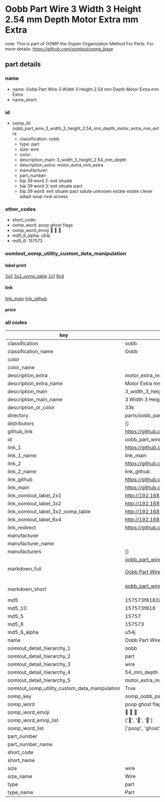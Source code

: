 # Oobb Part Wire 3 Width 3 Height 2.54 mm Depth Motor Extra mm Extra  

note: This is part of OOMP the Oopen Organization Method For Parts. For more details: https://github.com/oomlout/oomp_base

##  part details
  







### name
* name: Oobb Part Wire 3 Width 3 Height 2.54 mm Depth Motor Extra mm Extra
* name_short: 
### id
* oomp_id: oobb_part_wire_3_width_3_height_2.54_mm_depth_motor_extra_mm_extra
  * classification: oobb
  * type: part
  * size: wire
  * color: 
  * description_main: 3_width_3_height_2.54_mm_depth
  * description_extra: motor_extra_mm_extra
  * manufacturer: 
  * part_number: 
  * bip 39 word 2: exit situate
  * bip 39 word 3: exit situate pact
  * bip 39 word: exit situate pact salute unknown estate estate clever adapt soup rival access

### other_codes
* short_code: 
* oomp_word: poop ghost flags
* oomp_word_emoji :poop: :ghost: :flags:
* md5_6_alpha: u54j
* md5_6: 157573






### oomlout_oomp_utility_custom_data_manipulation
#### label print
[3x2](http://192.168.1.245:1112/?label=oomp%20u54j)
[3x2_oomp_table](http://192.168.1.108:1112/?label=oomp%20u54j)
[2x1](http://192.168.1.242:1112/?label=oomp%20u54j)
[6x4](http://192.168.1.55:1112/?label=oomp%20u54j)    

#### link

[link_main](https://github.com/oomlout/oomlout_oomp_version_1_messy/tree/main/parts/oobb_part_wire_3_width_3_height_2.54_mm_depth_motor_extra_mm_extra) [link_github](https://github.com/oomlout/oomlout_oomp_version_1_messy/tree/main/parts/oobb_part_wire_3_width_3_height_2.54_mm_depth_motor_extra_mm_extra)                             

#### price







### all codes 
| key | value |  
| --- | --- |  
| classification | oobb |  
| classification_name | Oobb |  
| color |  |  
| color_name |  |  
| description_extra | motor_extra_mm_extra |  
| description_extra_name | Motor Extra mm Extra |  
| description_main | 3_width_3_height_2.54_mm_depth |  
| description_main_name | 3 Width 3 Height 2.54 mm Depth |  
| description_or_color | 33k |  
| directory | parts/oobb_part_wire_3_width_3_height_2.54_mm_depth_motor_extra_mm_extra |  
| distributors | [] |  
| github_link | https://github.com/oomlout/oomlout_oomp_part_src/tree/main/parts/oobb_part_wire_3_width_3_height_2.54_mm_depth_motor_extra_mm_extra |  
| id | oobb_part_wire_3_width_3_height_2.54_mm_depth_motor_extra_mm_extra |  
| link_1 | https://github.com/oomlout/oomlout_oomp_version_1_messy/tree/main/parts/oobb_part_wire_3_width_3_height_2.54_mm_depth_motor_extra_mm_extra |  
| link_1_name | link_main |  
| link_2 | https://github.com/oomlout/oomlout_oomp_version_1_messy/tree/main/parts/oobb_part_wire_3_width_3_height_2.54_mm_depth_motor_extra_mm_extra |  
| link_2_name | link_github |  
| link_github | https://github.com/oomlout/oomlout_oomp_version_1_messy/tree/main/parts/oobb_part_wire_3_width_3_height_2.54_mm_depth_motor_extra_mm_extra |  
| link_main | https://github.com/oomlout/oomlout_oomp_version_1_messy/tree/main/parts/oobb_part_wire_3_width_3_height_2.54_mm_depth_motor_extra_mm_extra |  
| link_oomlout_label_2x1 | http://192.168.1.242:1112/?label=oomp%20u54j |  
| link_oomlout_label_3x2 | http://192.168.1.245:1112/?label=oomp%20u54j |  
| link_oomlout_label_3x2_oomp_table | http://192.168.1.108:1112/?label=oomp%20u54j |  
| link_oomlout_label_6x4 | http://192.168.1.55:1112/?label=oomp%20u54j |  
| link_redirect | https://github.com/oomlout/oomlout_oomp_version_1_messy/tree/main/parts/oobb_part_wire_3_width_3_height_2.54_mm_depth_motor_extra_mm_extra |  
| manufacturer |  |  
| manufacturer_name |  |  
| manufacturers | [] |  
| markdown_full | [oobb_part_wire_3_width_3_height_2.54_mm_depth_motor_extra_mm_extra](none)<br>[](none)<br>[Oobb Part Wire 3 Width 3 Height 2.54 Mm Depth Motor Extra Mm Extra](none)<br><br> |  
| markdown_short | [oobb_part_wire_3_width_3_height_2.54_mm_depth_motor_extra_mm_extra](none)<br><br> |  
| md5 | 157573f8182a89ad35f6fbed3d726a7f |  
| md5_10 | 157573f818 |  
| md5_5 | 15757 |  
| md5_6 | 157573 |  
| md5_6_alpha | u54j |  
| name | Oobb Part Wire 3 Width 3 Height 2.54 mm Depth Motor Extra mm Extra |  
| oomlout_detail_hierarchy_1 | oobb |  
| oomlout_detail_hierarchy_2 | part |  
| oomlout_detail_hierarchy_3 | wire |  
| oomlout_detail_hierarchy_4 | 54_mm_depth |  
| oomlout_detail_hierarchy_5 | motor_extra_mm_extra |  
| oomlout_oomp_utility_custom_data_manipulation | True |  
| oomp_key | oomp_oobb_part_wire_3_width_3_height_2.54_mm_depth_motor_extra_mm_extra |  
| oomp_word | poop ghost flags |  
| oomp_word_emoji | :poop: :ghost: :flags: |  
| oomp_word_emoji_list | [':poop:', ':ghost:', ':flags:'] |  
| oomp_word_list | ['poop', 'ghost', 'flags'] |  
| part_number |  |  
| part_number_name |  |  
| short_code |  |  
| short_name |  |  
| size | wire |  
| size_name | Wire |  
| type | part |  
| type_name | Part |  
